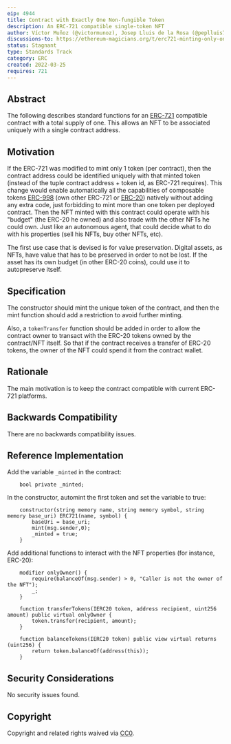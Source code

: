 ```yaml
---
eip: 4944
title: Contract with Exactly One Non-fungible Token
description: An ERC-721 compatible single-token NFT
author: Víctor Muñoz (@victormunoz), Josep Lluis de la Rosa (@peplluis7), Andres El-Fakdi (@Bluezfish)
discussions-to: https://ethereum-magicians.org/t/erc721-minting-only-one-token/8602/2
status: Stagnant
type: Standards Track
category: ERC
created: 2022-03-25
requires: 721
---
```


## Abstract

The following describes standard functions for an [ERC-721](./00721.md) compatible contract with a total supply of one.
This allows an NFT to be associated uniquely with a single contract address.

## Motivation

If the ERC-721 was modified to mint only 1 token (per contract), then the contract address could be identified uniquely with that minted token (instead of the tuple contract address + token id, as ERC-721 requires).
This change would enable automatically all the capabilities of composable tokens [ERC-998](./00998.md) (own other ERC-721 or [ERC-20](./00020.md)) natively without adding any extra code, just forbidding to mint more than one token per deployed contract.
Then the NFT minted with this contract could operate with his "budget" (the ERC-20 he owned) and also trade with the other NFTs he could own. Just like an autonomous agent, that could decide what to do with his properties (sell his NFTs, buy other NFTs, etc).

The first use case that is devised is for value preservation. Digital assets, as NFTs, have value that has to be preserved in order to not be lost. If the asset has its own budget (in other ERC-20 coins), could use it to autopreserve itself.

## Specification

The constructor should mint the unique token of the contract, and then the mint function should add a restriction to avoid further minting.

Also, a `tokenTransfer` function should be added in order to allow the contract owner to transact with the ERC-20 tokens owned by the contract/NFT itself. So that if the contract receives a transfer of ERC-20 tokens, the owner of the NFT could spend it from the contract wallet.

## Rationale

The main motivation is to keep the contract compatible with current ERC-721 platforms.

## Backwards Compatibility

There are no backwards compatibility issues.

## Reference Implementation

Add the variable `_minted` in the contract:

``` solidity
    bool private _minted;
```

In the constructor, automint the first token and set the variable to true:

``` solidity
    constructor(string memory name, string memory symbol, string memory base_uri) ERC721(name, symbol) {
        baseUri = base_uri;
        mint(msg.sender,0);
        _minted = true;
    }
```

Add additional functions to interact with the NFT properties (for instance, ERC-20):

``` solidity
    modifier onlyOwner() {
        require(balanceOf(msg.sender) > 0, "Caller is not the owner of the NFT");
        _;
    }

    function transferTokens(IERC20 token, address recipient, uint256 amount) public virtual onlyOwner {
        token.transfer(recipient, amount);
    }
	
    function balanceTokens(IERC20 token) public view virtual returns (uint256) {
        return token.balanceOf(address(this));
    }
```

## Security Considerations

No security issues found.

## Copyright

Copyright and related rights waived via [CC0](/LICENSE.md).
